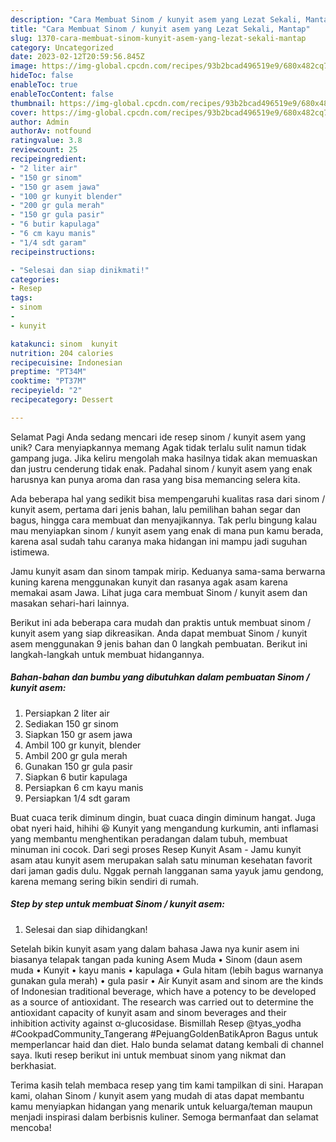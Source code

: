 ```yaml
---
description: "Cara Membuat Sinom / kunyit asem yang Lezat Sekali, Mantap"
title: "Cara Membuat Sinom / kunyit asem yang Lezat Sekali, Mantap"
slug: 1370-cara-membuat-sinom-kunyit-asem-yang-lezat-sekali-mantap
category: Uncategorized
date: 2023-02-12T20:59:56.845Z
image: https://img-global.cpcdn.com/recipes/93b2bcad496519e9/680x482cq70/sinom-kunyit-asem-foto-resep-utama.jpg
hideToc: false
enableToc: true
enableTocContent: false
thumbnail: https://img-global.cpcdn.com/recipes/93b2bcad496519e9/680x482cq70/sinom-kunyit-asem-foto-resep-utama.jpg
cover: https://img-global.cpcdn.com/recipes/93b2bcad496519e9/680x482cq70/sinom-kunyit-asem-foto-resep-utama.jpg
author: Admin
authorAv: notfound
ratingvalue: 3.8
reviewcount: 25
recipeingredient:
- "2 liter air"
- "150 gr sinom"
- "150 gr asem jawa"
- "100 gr kunyit blender"
- "200 gr gula merah"
- "150 gr gula pasir"
- "6 butir kapulaga"
- "6 cm kayu manis"
- "1/4 sdt garam"
recipeinstructions:

- "Selesai dan siap dinikmati!"
categories:
- Resep
tags:
- sinom
- 
- kunyit

katakunci: sinom  kunyit 
nutrition: 204 calories
recipecuisine: Indonesian
preptime: "PT34M"
cooktime: "PT37M"
recipeyield: "2"
recipecategory: Dessert

---
```



Selamat Pagi Anda sedang mencari ide resep sinom / kunyit asem yang unik? Cara menyiapkannya memang Agak tidak terlalu sulit namun tidak gampang juga. Jika keliru mengolah maka hasilnya tidak akan memuaskan dan justru cenderung tidak enak. Padahal sinom / kunyit asem yang enak harusnya kan punya aroma dan rasa yang bisa memancing selera kita.


Ada beberapa hal yang sedikit bisa mempengaruhi kualitas rasa dari sinom / kunyit asem, pertama dari jenis bahan, lalu pemilihan bahan segar dan bagus, hingga cara membuat dan menyajikannya. Tak perlu bingung kalau mau menyiapkan sinom / kunyit asem yang enak di mana pun kamu berada, karena asal sudah tahu caranya maka hidangan ini mampu jadi suguhan istimewa.

Jamu kunyit asam dan sinom tampak mirip. Keduanya sama-sama berwarna kuning karena menggunakan kunyit dan rasanya agak asam karena memakai asam Jawa. Lihat juga cara membuat Sinom / kunyit asem dan masakan sehari-hari lainnya.


Berikut ini ada beberapa cara mudah dan praktis untuk membuat sinom / kunyit asem yang siap dikreasikan. Anda dapat membuat Sinom / kunyit asem menggunakan 9 jenis bahan dan 0 langkah pembuatan. Berikut ini langkah-langkah untuk membuat hidangannya.

<!--inarticleads1-->

##### Bahan-bahan dan bumbu yang dibutuhkan dalam pembuatan Sinom / kunyit asem:

1. Persiapkan 2 liter air
1. Sediakan 150 gr sinom
1. Siapkan 150 gr asem jawa
1. Ambil 100 gr kunyit, blender
1. Ambil 200 gr gula merah
1. Gunakan 150 gr gula pasir
1. Siapkan 6 butir kapulaga
1. Persiapkan 6 cm kayu manis
1. Persiapkan 1/4 sdt garam


Buat cuaca terik diminum dingin, buat cuaca dingin diminum hangat. Juga obat nyeri haid, hihihi 😆 Kunyit yang mengandung kurkumin, anti inflamasi yang membantu menghentikan peradangan dalam tubuh, membuat minuman ini cocok. Dari segi proses Resep Kunyit Asam - Jamu kunyit asam atau kunyit asem merupakan salah satu minuman kesehatan favorit dari jaman gadis dulu. Nggak pernah langganan sama yayuk jamu gendong, karena memang sering bikin sendiri di rumah. 

<!--inarticleads2-->

##### Step by step untuk membuat Sinom / kunyit asem:


1. Selesai dan siap dihidangkan!

Setelah bikin kunyit asam yang dalam bahasa Jawa nya kunir asem ini biasanya telapak tangan pada kuning Asem Muda • Sinom (daun asem muda • Kunyit • kayu manis • kapulaga • Gula hitam (lebih bagus warnanya gunakan gula merah) • gula pasir • Air Kunyit asam and sinom are the kinds of Indonesian traditional beverage, which have a potency to be developed as a source of antioxidant. The research was carried out to determine the antioxidant capacity of kunyit asam and sinom beverages and their inhibition activity against α-glucosidase. Bismillah Resep @tyas_yodha #CookpadCommunity_Tangerang #PejuangGoldenBatikApron Bagus untuk memperlancar haid dan diet. Halo bunda selamat datang kembali di channel saya. Ikuti resep berikut ini untuk membuat sinom yang nikmat dan berkhasiat. 

Terima kasih telah membaca resep yang tim kami tampilkan di sini. Harapan kami, olahan Sinom / kunyit asem yang mudah di atas dapat membantu kamu menyiapkan hidangan yang menarik untuk keluarga/teman maupun menjadi inspirasi dalam berbisnis kuliner. Semoga bermanfaat dan selamat mencoba!
